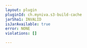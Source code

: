 ```yaml
---
layout: plugin
pluginId: ch.myniva.s3-build-cache
jarSha1: INVALID
isJarAvailable: true
error: NONE
violations: []

---
```

